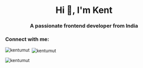 <h1 align="center">Hi 👋, I'm Kent</h1>
<h3 align="center">A passionate frontend developer from India</h3>

<h3 align="left">Connect with me:</h3>
<p align="left">
</p>

<p><img align="left" src="https://github-readme-stats.vercel.app/api/top-langs?username=kentumut&show_icons=true&locale=en&layout=compact" alt="kentumut" /></p>

<p>&nbsp;<img align="center" src="https://github-readme-stats.vercel.app/api?username=kentumut&show_icons=true&locale=en" alt="kentumut" /></p>

<p><img align="center" src="https://github-readme-streak-stats.herokuapp.com/?user=kentumut&" alt="kentumut" /></p>
